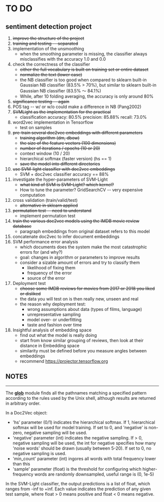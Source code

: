 # TO DO 
**sentiment detection project**
---

1. ~~improve the structure of the project~~
2. ~~training and testing -- separated~~
3. implementation of the unsmoothing 
   * when the smoothing parameter is missing, the classifier always misclassifies with the accuracy 1.0 and 0.0
4. check the correctness of the classifier
   * ~~either the full vocabulary is built on training set or entire dataset~~
   * ~~normalize the text (lower case)~~
   * the NB classifier is too good when compared to sklearn built-in Gaussian NB classifier (83.5% > 70%), but similar to sklearn built-in Gaussian NB classifier (83.5% ～ 84.1%)
   * While, after 10 folding averaging, the accuracy is only around 80%
5. ~~significance testing -- again~~
6. POS tag -- w/ or w/o could make a difference in NB (Pang2002)
7. ~~SVMLight as the implementation for the practical~~
   * classification accuracy: 80.5% precision: 85.88% recall: 73.0%
8. word2vec implementation in Tensorflow
   * test on samples
9. ~~pre-train several doc2vec embeddings with different parameters~~
    * ~~training algorithm (dm, dbow)~~
    * ~~the size of the feature vectors (100 dimensions)~~
    * ~~number of iterations / epochs (10 or 20)~~
    * context window (10 / 20)
    * hierarchical softmax (faster version) (hs == 1)
    * ~~save the model into different directories~~
10. ~~use SVM-light classifier with doc2vec embeddings~~
    * SVM + doc2vec classifier accuracy == 88%
11. investigate the hyper-parameters of SVM-Light
    * ~~what kind of SVM is SVM-Light? which kernel?~~
    * How to tune the parameter? GridSearchCV -- very expensive computation
12. cross validation (train/valid/test)
    * ~~alternative in sklearn applied~~
13. ~~permutation test -- need to understand~~
    * implement permutation test
14. ~~train the various doc2vec models using the IMDB movie review database~~
    * paragraph embeddings from original dataset refers to this model
15. concatenate doc2vec to infer document embeddings
16. SVM performance error analysis
    * which documents does the system make the most catastrophic errors for (and why?)
    * goal: changes in algorithm or parameters to improve results
    * consider a sizable amount of errors and try to classify them
      * likelihood of fixing them
      * frequency of the error
      * source of the error
17. Deployment test
    * ~~choose some IMDB reviews for movies from 2017 or 2018 you liked or disliked~~
    * the data you will test on is then really new, unseen and real
    * the reason why deployment test:
      * wrong assumptions about data (types of films, language)
      * unrepresentative sampling
      * model over- or underfitting
      * taste and fashion over time
18. Insightful analysis of embedding space
    * find out what the model is really doing
    * start from know similar grouping of reviews, then look at their distance in Embedding space
    * similarity must be defined before you measure angles between embeddings
    * recommend https://projector.tensorflow.org

## NOTES
---
The [__glob__](https://docs.python.org/2/library/glob.html) module finds all the pathnames matching a specified pattern according to the rules used by the Unix shell, although results are returned in arbitrary order.

In a Doc2Vec object:
* 'hs' parameter (0/1) indicates the hierarchical softmax. If 1, hierarchical softmax will be used for model training. If set to 0, and 'negative' is non-zero, negative sampling will be used.
* 'negative' parameter (int) indicates the negative sampling. If > 0, negative sampling will be used, the int for negative specifies how many 'noise words' should be drawn (usually between 5-20). If set to 0, no negative sampling is used.
* 'min_count' parameter (int) ingores all words with total frequency lower than this
* 'sample' parameter (float) is the threshold for configuring which higher-frequency words are randomly downsampled, useful range is (0, 1e-5)

In the SVM-Light classifier, the output predictions is a list of float, which ranges from -inf to +inf. Each value indicates the prediction of any given test sample, where float > 0 means positive and float < 0 means negative.
